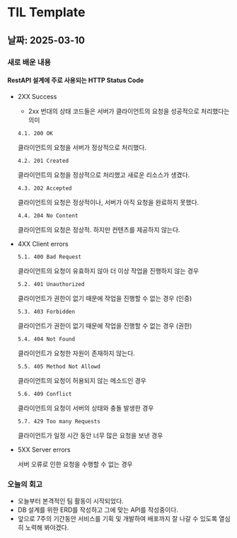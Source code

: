 # TIL Template

## 날짜: 2025-03-10

### 새로 배운 내용
#### RestAPI 설계에 주로 사용되는 HTTP Status Code

- 2XX Success
    - 2xx 번대의 상태 코드들은 서버가 클라이언트의 요청을 성공적으로 처리했다는 의미
    
    `4.1. 200 OK` 
    
    클라이언트의 요청을 서버가 정상적으로 처리했다.
    
    `4.2. 201 Created` 
    
    클라이언트의 요청을 정상적으로 처리했고 새로운 리소스가 생겼다.
    
    `4.3. 202 Accepted` 
    
    클라이언트의 요청은 정상적이나, 서버가 아직 요청을 완료하지 못했다.
    
    `4.4. 204 No Content` 
    
    클라이언트의 요청은 정상적. 하지만 컨텐츠를 제공하지 않는다.
    
- 4XX Client errors
    
    `5.1. 400 Bad Request` 
    
    클라이언트의 요청이 유효하지 않아 더 이상 작업을 진행하지 않는 경우
    
    `5.2. 401 Unauthorized` 
    
    클라이언트가 권한이 없기 때문에 작업을 진행할 수 없는 경우 (인증)
    
    `5.3. 403 Forbidden` 
    
    클라이언트가 권한이 없기 때문에 작업을 진행할 수 없는 경우 (권한)
    
    `5.4. 404 Not Found` 
    
    클라이언트가 요청한 자원이 존재하지 않는다.
    
    `5.5. 405 Method Not Allowd` 
    
    클라이언트의 요청이 허용되지 않는 메소드인 경우
    
    `5.6. 409 Conflict` 
    
    클라이언트의 요청이 서버의 상태와 충돌 발생한 경우
    
    `5.7. 429 Too many Requests` 
    
    클라이언트가 일정 시간 동안 너무 많은 요청을 보낸 경우
    
- 5XX Server errors
    
    서버 오류로 인한 요청을 수행할 수 없는 경우


### 오늘의 회고
- 오늘부터 본격적인 팀 활동이 시작되었다.
- DB 설계를 위한 ERD를 작성하고 그에 맞는 API를 작성중이다.
- 앞으로 7주의 기간동안 서비스를 기획 및 개발하여 배포까지 잘 나갈 수 있도록 열심히 노력해 봐야겠다.